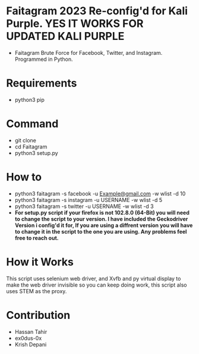 # Faitagram 2023 Re-config'd for Kali Purple.   YES IT WORKS FOR UPDATED KALI PURPLE
* Faitagram Brute Force for Facebook, Twitter, and Instagram. Programmed in Python.

# Requirements
* python3   pip

# Command
* git clone
* cd Faitagram
* python3 setup.py

# How to
* python3 faitagram -s facebook -u Example@gmail.com -w wlist -d 10
* python3 faitagram -s instagram -u USERNAME -w wlist -d 5
* python3 faitagram -s twitter -u USERNAME -w wlist -d 3
* ******For setup.py script if your firefox is not 102.8.0 (64-Bit) you will need to change the script to your version. I have included the Geckodriver Version i config'd it for, If you are using a diffrent version you will have to change it in the script to the one you are using. Any problems feel free to reach out.****** 
# How it Works
This script uses selenium web driver, and Xvfb and py virtual display to make the web driver invisible so you can keep doing work, this script also uses STEM as the proxy.

# Contribution
* Hassan Tahir
* ex0dus-0x
* Krish Depani
